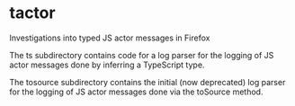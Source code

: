 # tactor
Investigations into typed JS actor messages in Firefox

The ts subdirectory contains code for a log parser for the logging of JS actor messages done by inferring a TypeScript type.

The tosource subdirectory contains the initial (now deprecated) log parser for the logging of JS actor messages done via the toSource method.
